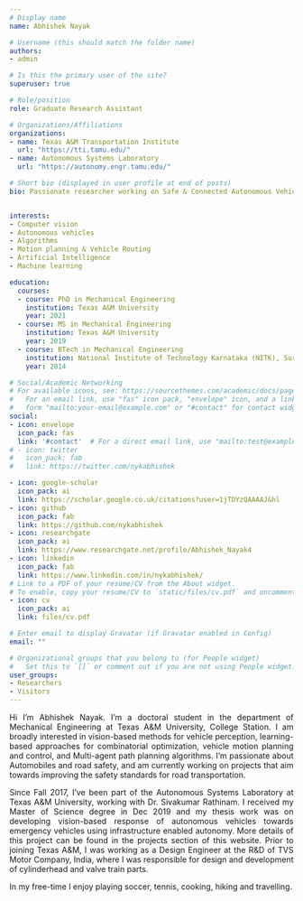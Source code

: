 ```yaml
---
# Display name
name: Abhishek Nayak

# Username (this should match the folder name)
authors:
- admin

# Is this the primary user of the site?
superuser: true

# Role/position
role: Graduate Research Assistant

# Organizations/Affiliations
organizations:
- name: Texas A&M Transportation Institute
  url: "https://tti.tamu.edu/"
- name: Autonomous Systems Laboratory
  url: "https://autonomy.engr.tamu.edu/"

# Short bio (displayed in user profile at end of posts)
bio: Passionate researcher working on Safe & Connected Autonomous Vehicles.


interests:
- Computer vision
- Autonomous vehicles
- Algorithms
- Motion planning & Vehicle Routing
- Artificial Intelligence
- Machine learning

education:
  courses:
  - course: PhD in Mechanical Engineering
    institution: Texas A&M University
    year: 2021
  - course: MS in Mechanical Engineering
    institution: Texas A&M University
    year: 2019
  - course: BTech in Mechanical Engineering
    institution: National Institute of Technology Karnataka (NITK), Surathkal
    year: 2014

# Social/Academic Networking
# For available icons, see: https://sourcethemes.com/academic/docs/page-builder/#icons
#   For an email link, use "fas" icon pack, "envelope" icon, and a link in the
#   form "mailto:your-email@example.com" or "#contact" for contact widget.
social:
- icon: envelope
  icon_pack: fas
  link: '#contact'  # For a direct email link, use "mailto:test@example.org".
# - icon: twitter
#   icon_pack: fab
#   link: https://twitter.com/nykabhishek

- icon: google-scholar
  icon_pack: ai
  link: https://scholar.google.co.uk/citations?user=1jTDYzQAAAAJ&hl
- icon: github
  icon_pack: fab
  link: https://github.com/nykabhishek
- icon: researchgate
  icon_pack: ai
  link: https://www.researchgate.net/profile/Abhishek_Nayak4  
- icon: linkedin
  icon_pack: fab
  link: https://www.linkedin.com/in/nykabhishek/
# Link to a PDF of your resume/CV from the About widget.
# To enable, copy your resume/CV to `static/files/cv.pdf` and uncomment the lines below.
- icon: cv
  icon_pack: ai
  link: files/cv.pdf

# Enter email to display Gravatar (if Gravatar enabled in Config)
email: ""

# Organizational groups that you belong to (for People widget)
#   Set this to `[]` or comment out if you are not using People widget.
user_groups:
- Researchers
- Visitors
---
```


<div style="text-align: justify">

  Hi I’m Abhishek Nayak. I’m a doctoral student in the department of Mechanical Engineering at Texas A&M University, College Station. I am broadly interested in vision-based methods for vehicle perception, learning-based approaches for combinatorial optimization, vehicle motion planning and control, and Multi-agent path planning algorithms. I’m passionate about Automobiles and road safety, and am currently working on projects that aim towards improving the safety standards for road transportation.

  Since Fall 2017, I’ve been part of the Autonomous Systems Laboratory at Texas A&M University, working with Dr. Sivakumar Rathinam. I received my Master of Science degree in Dec 2019 and my thesis work was on developing vision-based response of autonomous vehicles towards emergency vehicles using infrastructure enabled autonomy. More details of this project can be found in the projects section of this website. Prior to joining Texas A&M, I was working as a Design Engineer at the R&D of TVS Motor Company, India, where I was responsible for design and development of cylinderhead and valve train parts.

  In my free-time I enjoy playing soccer, tennis, cooking, hiking and travelling.
  
  <!-- I've also been assosciated with the CAST group at Texas A&M working with Dr. Swaminathan Gopalswamy  -->

</div>